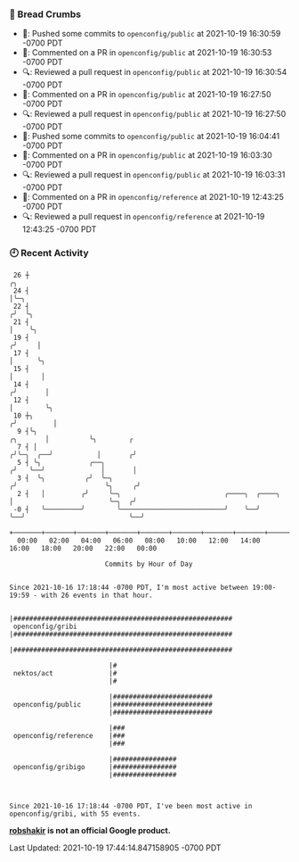 ### 🍞 Bread Crumbs

 * 🚢: Pushed some commits to `openconfig/public` at 2021-10-19 16:30:59 -0700 PDT
 * 💬: Commented on a PR in  `openconfig/public` at 2021-10-19 16:30:53 -0700 PDT
 * 🔍: Reviewed a pull request in  `openconfig/public` at 2021-10-19 16:30:54 -0700 PDT
 * 💬: Commented on a PR in  `openconfig/public` at 2021-10-19 16:27:50 -0700 PDT
 * 🔍: Reviewed a pull request in  `openconfig/public` at 2021-10-19 16:27:50 -0700 PDT
 * 🚢: Pushed some commits to `openconfig/public` at 2021-10-19 16:04:41 -0700 PDT
 * 💬: Commented on a PR in  `openconfig/public` at 2021-10-19 16:03:30 -0700 PDT
 * 🔍: Reviewed a pull request in  `openconfig/public` at 2021-10-19 16:03:31 -0700 PDT
 * 💬: Commented on a PR in  `openconfig/reference` at 2021-10-19 12:43:25 -0700 PDT
 * 🔍: Reviewed a pull request in  `openconfig/reference` at 2021-10-19 12:43:25 -0700 PDT

### 🕘 Recent Activity
```
 26 ┼                                                                                 ╭╮
 24 ┤                                                                                 │╰─╮
 22 ┤                                                                                ╭╯  ╰╮
 21 ┤                                                                                │    ╰╮
 19 ┤                                                                               ╭╯     │
 17 ┤                                                                               │      ╰╮
 15 ┤                                                                               │       │
 14 ┤                                                                              ╭╯       │
 12 ┤                                                                              │        ╰╮
 10 ┼╮                                                                            ╭╯         │
  9 ┤╰╮                                                                  ╭╮       │          ╰╮        ╭
  7 ┤ │                                                                 ╭╯╰─╮  ╭──╯           │       ╭╯
  5 ┤ ╰╮            ╭──╮                                               ╭╯   ╰──╯              │       │
  3 ┤  ╰╮          ╭╯  ╰─╮                                            ╭╯                      ╰╮     ╭╯
  2 ┤   │         ╭╯     ╰─╮                          ╭────╮  ╭────╮  │                        ╰─╮  ╭╯
 -0 ┤   ╰─────────╯        ╰──────────────────────────╯    ╰──╯    ╰──╯                          ╰──╯
    +───────+───────+───────+───────+───────+───────+───────+───────+───────+───────+───────+───────+────
  00:00   02:00   04:00   06:00   08:00   10:00   12:00   14:00   16:00   18:00   20:00   22:00   00:00   

						Commits by Hour of Day


Since 2021-10-16 17:18:44 -0700 PDT, I'm most active between 19:00-19:59 - with 26 events in that hour.

```



```
                         |#######################################################
 openconfig/gribi        |#######################################################
                         |#######################################################

                         |#
 nektos/act              |#
                         |#

                         |#########################
 openconfig/public       |#########################
                         |#########################

                         |###
 openconfig/reference    |###
                         |###

                         |################
 openconfig/gribigo      |################
                         |################



Since 2021-10-16 17:18:44 -0700 PDT, I've been most active in openconfig/gribi, with 55 events.

```
**[robshakir](mailto:robjs@google.com) is not an official Google product.**  


Last Updated: 2021-10-19 17:44:14.847158905 -0700 PDT
